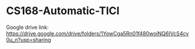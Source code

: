 # CS168-Automatic-TICI

Google drive link:
https://drive.google.com/drive/folders/1YowCga5Rn01f480woiNQ6IVcS4cy0u_n?usp=sharing